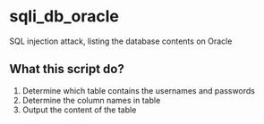 # sqli_db_oracle

SQL injection attack, listing the database contents on Oracle

What this script do?
-----------------------
1. Determine which table contains the usernames and passwords
2. Determine the column names in table 
3. Output the content of the table

